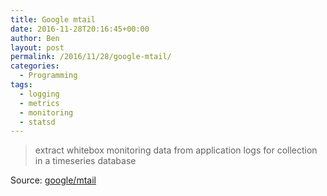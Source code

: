 ```yaml
---
title: Google mtail
date: 2016-11-28T20:16:45+00:00
author: Ben
layout: post
permalink: /2016/11/28/google-mtail/
categories:
  - Programming
tags:
  - logging
  - metrics
  - monitoring
  - statsd
---
```

> extract whitebox monitoring data from application logs for collection in a timeseries database 

Source: <a href="https://github.com/google/mtail" target="_blank">google/mtail</a>